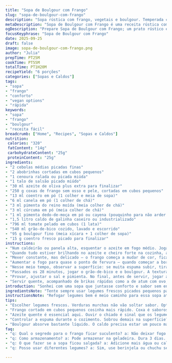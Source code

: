 ```yaml
---
title: "Sopa de Boulgour com Frango"
slug: "sopa-de-boulgour-com-frango"
description: "Sopa rústica com frango, vegetais e boulgour. Temperada com especiarias quentes, combina textura e sabor intenso. Fácil de fazer na panela única. Toque do açafrão da terra e canela casa com o leve picante da pimenta cayena. Legumes bem refogados dão corpo; frango em cubos pequenos cozinha rápido e mantém suculência. Boulgour absorve líquido, deixando a sopa encorpada, quase um cozido. Finalizada com coentro fresco e azeite. Versátil, substitua o frango por cordeiro ou use caldo vegetal para outra versão. Combina bem com uma saladinha azeda ou pão sírio crocante."
metaDescription: "Sopa de Boulgour com Frango é uma receita rústica com frango e especiarias quentes. Prove essa delícia reconfortante para os dias frios."
ogDescription: "Prepare Sopa de Boulgour com Frango; um prato rústico e saboroso com legumes frescos e especiarias quentes."
focusKeyphrase: "Sopa de Boulgour com Frango"
date: 2025-09-25
draft: false
image: sopa-de-boulgour-com-frango.png
author: "Julia"
prepTime: PT25M
cookTime: PT55M
totalTime: PT1H20M
recipeYield: "6 porções"
categories: ["Sopas e Caldos"]
tags:
- "sopa"
- "frango"
- "conforto"
- "vegan options"
- "rápida"
keywords:
- "sopa"
- "frango"
- "boulgour"
- "receita fácil"
breadcrumb: ["Home", "Recipes", "Sopas e Caldos"]
nutrition: 
 calories: "320"
 fatContent: "14g"
 carbohydrateContent: "25g"
 proteinContent: "25g"
ingredients:
- "2 cebolas médias picadas finas"
- "2 abobrinhas cortadas em cubos pequenos"
- "1 cenoura ralada ou picada miúda"
- "1 talo de salsão picado miúdo"
- "30 ml azeite de oliva plus extra para finalizar"
- "250 g coxas de frango sem osso e pele, cortadas em cubos pequenos"
- "13 ml coentro em pó (1 colher e meia de sopa)"
- "6 ml canela em pó (1 colher de chá)"
- "3 ml pimenta do reino moída (meia colher de chá)"
- "3 ml cúrcuma em pó (meia colher de chá)"
- "1 ml pimenta dedo-de-moça em pó ou cayena (pouquinho para não arder demais)"
- "1,5 litro caldo de galinha caseiro ou industrializado"
- "796 ml tomate pelado em cubos (1 lata)"
- "540 ml grão-de-bico cozido, lavado e escorrido"
- "95 g boulgour fino (meia xícara + 1 colher de sopa)"
- "15 g coentro fresco picado para finalizar"
instructions:
- "Num caldeirão ou panela alta, esquentar o azeite em fogo médio. Jogar os legumes: cebola, abobrinha, cenoura, salsão. Refogar até a cebola ficar translúcida e legumes murcharem, mas sem desmanchar — a textura importa, eles vão soltar aroma bom, aquele cheiro de vegetal quase caramelizado."
- "Quando tudo estiver brilhando no azeite e cheiro forte na cozinha, acrescentar o frango picadinho e as especiarias: coentro em pó, canela, pimenta do reino, cúrcuma e pimenta do tipo cayena. MEXER bem rápido por uns 70 segundos — só para liberar aroma das especiarias, não deixar passar do ponto para não mexer a carne demais e perder texturas."
- "Mexer constante, mas delicado — o frango começa a mudar de cor, ficando opaco. Na hora que sentir cheiro intenso de especiarias tostadas, adicionar o caldo e os tomates em cubos com o suco."
- "Aumentar o fogo para quase o ponto de fervura — quando começar a borbulhar nas bordas, reduzir para médio-baixo e deixar ferver lentamente, com pene, por uns 28 minutos. Nesse período, a mistura ganha sabor, os aromas se misturam e o frango cozinha por completo."
- "Nesse meio tempo, observar a superfície: se muita espuma subir, tirar com uma escumadeira para o caldo ficar limpo e saboroso. Também controlar se engrossa demais para ajustar com caldo ou água."
- "Passados os 28 minutos, jogar o grão-de-bico e o boulgour. A textura deve estar um pouco líquida ainda, porque o boulgour vai absorver bastante. Cozinhar por mais 17 minutos em fogo baixo; mexendo às vezes para evitar que grude no fundo; flambear no final, se quiser dar um toque diferente."
- "Provar, ajustar o sal e pimienta. No final, antes de servir, jogar a coentro fresca picada e um fio generoso de azeite cru. Tem que parecer aconchegante, com uma coloração vibrante da cenoura e cúrcuma, um cheiro quente de especiarias e o som do caldo mexendo na panelas."
- "Servir quente, acompanhado de brikas rápidas como a de atum com ovo, para dar contraste de textura e sabor."
introduction: "Sonhei com uma sopa que juntasse conforto e sabor sem enrolação. Legumes no azeite quente, um pedaço de frango bem temperado e aquele toque de especiarias que sempre me fisga. O boulgour entra no final, dando corpo e uma textura que vira quase uma mina de ouro. Pimenta cayena, canela e coentro se misturam com caldo encorpado para dar ânimo nos dias frios ou quando é hora de reunir os amigos pra algo rústico e gostoso. Aquele caldo que você sabe: vai bem com pão, com cerveja, com papo longo e bom humor velho. Quase receita de avó, mas com pitadas que aprendi viajando pelas cozinhas do mundo. Nada engana aqui — só sabor verdadeiro, pra quem tem peito de cozinheiro e pouca paciência."
ingredientsNote: "Tente sempre usar legumes frescos picados pequenos para cozinhar uniformemente e liberar aroma. Se não achar abobrinha, pode usar chuchu ou berinjela picadinha, mas ajuste o tempo pois eles têm texturas diferentes. Coxa de frango com osso rende mais sabor, mas para rapidez e menos gordura prefira o peito; cuidado para não cozinhar demais e deixar ressecado. Substituir o coentro em pó por cominho pode mudar o perfil, dando um sabor mais terroso; vale testar. Boulgour fino solta mais rápido, grosso leva mais tempo — ajuste o tempo de cozimento sem pressa. Tomates em lata são práticos, mas frescos picados vão garantir um frescor maior, especialmente se estiverem na estação."
instructionsNote: "Refogar legumes bem é meio caminho para essa sopa atingir corpo e sabor. Sem isso, o caldo fica ralo e apático. O segredo é escutar o chiado do óleo, olhar a transparência da cebola, sentir o cheiro das especiarias que começa a subir antes de pôr o caldo. Quando o frango está opaco e firme, sabe que não precisa aceitar fogo alto para não perder suculência. Hora de deixar ferver em fogo baixo, quase grudando na panela, até perceber que os sabores estão fundidos. O boulgour vai inchar, firmeza da colher vai mudar — fica mais macio mas ainda com leve resistência. Cuidado para não cozinhar além; essa hora é que o prato vira sopa densa no ponto, não purê. No final, o frescor do coentro e o azeite cru equilibram a gordura e dão uma mordida na textura. Nas minhas tentativas, ajustar sal no final garante que não fique salgado nem insosso, erro comum. Sempre provar e corrigir."
tips:
- "Escolher legumes frescos. Verduras murchas não vão soltar sabor. Opte por cebolas brilhantes, abobrinhas firmes. Cenouras também bem coloridas. Picá-las pequenas para refogar uniformemente."
- "Frango cortado em cubos pequenos cosinha mais rápido. Coxa é saborosa, peito é rápido — mas cuida pra não ressecar. Cozer e mexer devagar evita que queime por fora e fique cru por dentro."
- "Azeite quente é essencial aqui. Ouvir o chiado é sinal que os legumes estão refogando certo. Cheiro bom da cebola deve aparecer. Translucidez é o ponto certo para adicionar o frango."
- "Controlar a espuma durante o cozimento. Sobrou demais na superfície? Retire com escumadeira. Caldo vai ficar mais limpo e saboroso. Se engrossar demais, adicione mais caldo ou água."
- "Boulgour absorve bastante líquido. O caldo precisa estar um pouco mais ralo quando colocá-lo. Mexer sempre para evitar que grude. Experimente com grão-de-bico ou lentilhas no lugar. Troca o sabor."
faq:
- "q: Qual o segredo para o frango ficar suculento? a: Não deixar fogo alto depois que mudar de cor. Cozinha devagar é a chave. Se não passar muito tempo, vai ficar macio."
- "q: Como armazenamento? a: Pode armazenar na geladeira. Dura 3 dias. Se sobrou? Congela pra até 3 meses. Aproveite mesmo resfriada; opção ótima e prática."
- "q: O que fazer se a sopa ficou salgada? a: Adicione mais água ou caldo sem sal. Aumenta o volume e dilui o sabor. Tem que corrigir sem medo, senão perde tudo."
- "q: Posso usar diferentes legumes? a: Sim, use berinjela ou chuchu se não encontrar abobrinha. Cada um traz seu sabor e textura, mas misture com cuidado até ficar bom."

---
```

